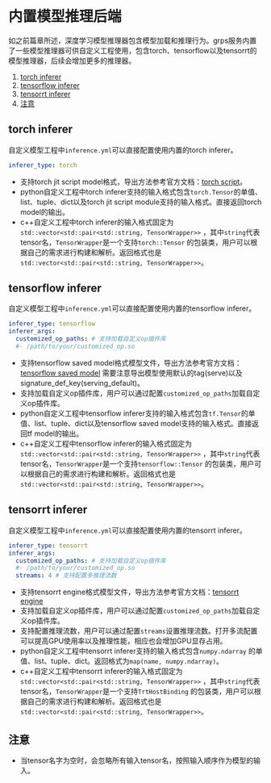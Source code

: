 # 内置模型推理后端

如之前篇章所述，深度学习模型推理器包含模型加载和推理行为。grps服务内置了一些模型推理器可供自定义工程使用，包含torch、tensorflow以及tensorrt的模型推理器，后续会增加更多的推理器。

1. [torch inferer](#torch-inferer)
2. [tensorflow inferer](#tensorflow-inferer)
3. [tensorrt inferer](#tensorrt-inferer)
4. [注意](#注意)

## torch inferer

自定义模型工程中```inference.yml```可以直接配置使用内置的torch inferer。

```yaml
inferer_type: torch
```

* 支持torch jit script model格式，导出方法参考官方文档：[torch script](https://pytorch.org/docs/stable/jit.html)。
* python自定义工程中torch inferer支持的输入格式包含```torch.Tensor```的单值、list、tuple、dict以及torch jit script
  module支持的输入格式。直接返回torch model的输出。
* c++自定义工程中torch inferer的输入格式固定为```std::vector<std::pair<std::string, TensorWrapper>>```
  ，其中````string````代表tensor名，```TensorWrapper```是一个支持```torch::Tensor```
  的包装类，用户可以根据自己的需求进行构建和解析。返回格式也是```std::vector<std::pair<std::string, TensorWrapper>>```。

## tensorflow inferer

自定义模型工程中```inference.yml```可以直接配置使用内置的tensorflow inferer。

```yaml
inferer_type: tensorflow
inferer_args:
  customized_op_paths: # 支持加载自定义op插件库
  #- /path/to/your/customized_op.so
```

* 支持tensorflow saved
  model格式模型文件，导出方法参考官方文档：[tensorflow saved model](https://www.tensorflow.org/guide/saved_model)
  需要注意导出模型使用默认的tag(serve)以及signature_def_key(serving_default)。
* 支持加载自定义op插件库，用户可以通过配置```customized_op_paths```加载自定义op插件库。
* python自定义工程中tensorflow inferer支持的输入格式包含```tf.Tensor```的单值、list、tuple、dict以及tensorflow saved
  model支持的输入格式。直接返回tf model的输出。
* c++自定义工程中tensorflow inferer的输入格式固定为```std::vector<std::pair<std::string, TensorWrapper>>```
  ，其中````string````代表tensor名，```TensorWrapper```是一个支持```tensorflow::Tensor```
  的包装类，用户可以根据自己的需求进行构建和解析。返回格式也是```std::vector<std::pair<std::string, TensorWrapper>>```。

## tensorrt inferer

自定义模型工程中```inference.yml```可以直接配置使用内置的tensorrt inferer。

```yaml
inferer_type: tensorrt
inferer_args:
  customized_op_paths: # 支持加载自定义op插件库
  #- /path/to/your/customized_op.so
  streams: 4 # 支持配置多推理流数
```

* 支持tensorrt
  engine格式模型文件，导出方法参考官方文档：[tensorrt engine](https://docs.nvidia.com/deeplearning/tensorrt/developer-guide/index.html)
* 支持加载自定义op插件库，用户可以通过配置```customized_op_paths```加载自定义op插件库。
* 支持配置推理流数，用户可以通过配置```streams```设置推理流数。打开多流配置可以提高GPU使用率以及推理性能，相应也会增加GPU显存占用。
* python自定义工程中tensorrt inferer支持的输入格式包含```numpy.ndarray```
  的单值、list、tuple、dict。返回格式为```map(name, numpy.ndarray)```。
* c++自定义工程中tensorrt inferer的输入格式固定为```std::vector<std::pair<std::string, TensorWrapper>>```
  ，其中````string````代表tensor名，```TensorWrapper```是一个支持```TrtHostBinding```
  的包装类，用户可以根据自己的需求进行构建和解析。返回格式也是```std::vector<std::pair<std::string, TensorWrapper>>```。

## 注意

* 当tensor名字为空时，会忽略所有输入tensor名，按照输入顺序作为模型的输入。